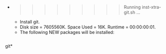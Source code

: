 * >>>>>>>>> Running inst-xtra-git.sh ...
  * Install git.
  * Disk size = 7605560K. Space Used = 16K. Runtime = 00:00:00:01.
  * The following NEW packages will be installed:
  ```bash
git*
  ```

